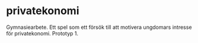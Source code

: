 # privatekonomi
Gymnasiearbete. Ett spel som ett försök till att motivera ungdomars intresse för privatekonomi. Prototyp 1.
